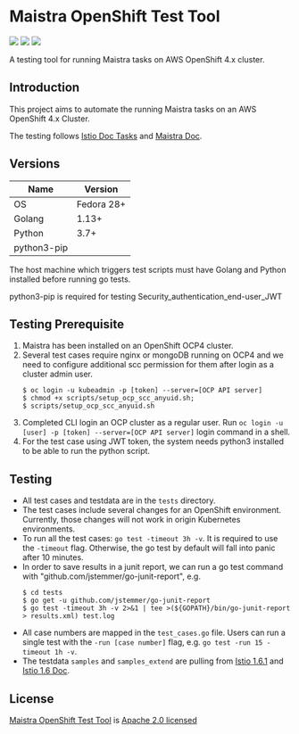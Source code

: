 # Maistra OpenShift Test Tool

[![](https://img.shields.io/badge/License-Apache%202.0-blue.svg?style=flat)](https://github.com/maistra/maistra-test-tool/blob/development/LICENSE)
![](https://img.shields.io/github/repo-size/maistra/maistra-test-tool.svg?style=flat)
[![](https://goreportcard.com/badge/github.com/maistra/maistra-test-tool)](https://goreportcard.com/report/github.com/maistra/maistra-test-tool)


A testing tool for running Maistra tasks on AWS OpenShift 4.x cluster.

## Introduction

This project aims to automate the running Maistra tasks on an AWS OpenShift 4.x Cluster.

The testing follows [Istio Doc Tasks](https://istio.io/v1.6/docs/tasks/) and [Maistra Doc](https://maistra-1-1.maistra.io/).


## Versions

| Name      | Version       |
| --        | --            |
| OS        | Fedora 28+    |
| Golang    | 1.13+         |
| Python    | 3.7+          |
| python3-pip |             |


The host machine which triggers test scripts must have Golang and Python installed before running go tests.

python3-pip is required for testing Security_authentication_end-user_JWT

## Testing Prerequisite

1. Maistra has been installed on an OpenShift OCP4 cluster.
2. Several test cases require nginx or mongoDB running on OCP4 and we need to configure additional scc permission for them after login as a cluster admin user.
   ```
   $ oc login -u kubeadmin -p [token] --server=[OCP API server]
   $ chmod +x scripts/setup_ocp_scc_anyuid.sh;
   $ scripts/setup_ocp_scc_anyuid.sh
   ```
3. Completed CLI login an OCP cluster as a regular user. Run `oc login -u [user] -p [token] --server=[OCP API server]` login command in a shell.
4. For the test case using JWT token, the system needs python3 installed to be able to run the python script.


## Testing
- All test cases and testdata are in the `tests` directory.
- The test cases include several changes for an OpenShift environment. Currently, those changes will not work in origin Kubernetes environments.
- To run all the test cases: `go test -timeout 3h -v`. It is required to use the `-timeout` flag. Otherwise, the go test by default will fall into panic after 10 minutes.
- In order to save results in a junit report, we can run a go test command with "github.com/jstemmer/go-junit-report", e.g.
    ```
    $ cd tests
    $ go get -u github.com/jstemmer/go-junit-report
    $ go test -timeout 3h -v 2>&1 | tee >(${GOPATH}/bin/go-junit-report > results.xml) test.log
    ```
- All case numbers are mapped in the `test_cases.go` file. Users can run a single test with the `-run [case number]` flag, e.g. `go test -run 15 -timeout 1h -v`.
- The testdata `samples` and `samples_extend` are pulling from [Istio 1.6.1](https://github.com/istio/istio/releases/tag/1.6.1) and [Istio 1.6 Doc](https://archive.istio.io/v1.6/docs/tasks/).


## License

[Maistra OpenShift Test Tool](https://github.com/maistra/maistra-test-tool) is [Apache 2.0 licensed](https://github.com/maistra/maistra-test-tool/blob/development/LICENSE)
